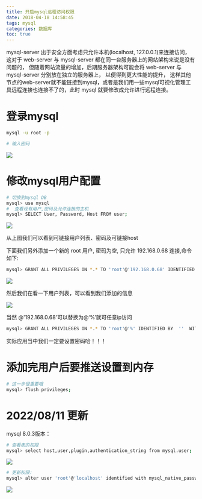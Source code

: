 ```yaml
---
title: 开启mysql远程访问权限
date: 2018-04-18 14:58:45
tags: mysql
categories: 数据库
toc: true
---
```


mysql-server 出于安全方面考虑只允许本机(localhost, 127.0.0.1)来连接访问， 这对于 web-server 与 mysql-server 都在同一台服务器上的网站架构来说是没有问题的， 但随着网站流量的增加，后期服务器架构可能会将 web-server 与 mysql-server 分别放在独立的服务器上， 以便得到更大性能的提升， 这样其他节点的web-server就不能链接到mysql，或者是我们用一些mysql可视化管理工具远程连接也连接不了的，此时 mysql 就要修改成允许进行远程连接。
<!-- more -->

# 登录mysql
```bash
mysql -u root -p

# 输入密码
```

![](/images/数据库/2018-04-18_开启mysql远程访问权限/1.png)

# 修改mysql用户配置

```bash
# 切换到mysql DB
mysql> use mysql    
#  查看现有用户,密码及允许连接的主机    
mysql> SELECT User, Password, Host FROM user;    
```

![](/images/数据库/2018-04-18_开启mysql远程访问权限/2.png)

从上图我们可以看到可链接用户列表、密码及可链接host

下面我们另外添加一个新的 root 用户, 密码为空, 只允许 192.168.0.68 连接,命令如下:

```bash
mysql> GRANT ALL PRIVILEGES ON *.* TO 'root'@'192.168.0.68' IDENTIFIED BY  ''  WITH GRANT OPTION;  
```

![](/images/数据库/2018-04-18_开启mysql远程访问权限/3.png)

然后我们在看一下用户列表，可以看到我们添加的信息

![](/images/数据库/2018-04-18_开启mysql远程访问权限/4.png)

当然   @'192.168.0.68'可以替换为@‘%’就可任意ip访问
```bash
mysql> GRANT ALL PRIVILEGES ON *.* TO 'root'@'%' IDENTIFIED BY  ''  WITH GRANT OPTION;
```

实际应用当中我们一定要设置密码哈！！！

# 添加完用户后要推送设置到内存
```bash
# 这一步很重要哦
mysql> flush privileges;      
```


# 2022/08/11 更新

mysql 8.0.3版本：

```bash
# 查看表的权限
mysql> select host,user,plugin,authentication_string from mysql.user;   
```
![](/images/数据库/2018-04-18_开启mysql远程访问权限/5.png)

```bash
# 更新权限:
mysql> alter user 'root'@'localhost' identified with mysql_native_password by '****';    # ****是数据库密码
```
![](/images/数据库/2018-04-18_开启mysql远程访问权限/6.png)
